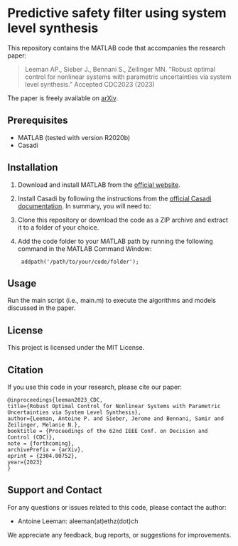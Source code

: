 # Predictive safety filter using system level synthesis
This repository contains the MATLAB code that accompanies the research paper:
> Leeman AP., Sieber J., Bennani S., Zeilinger MN. “Robust optimal control for nonlinear systems with parametric uncertainties via system level synthesis.” 
> Accepted CDC2023 (2023)

The paper is freely available on [arXiv](https://arxiv.org/abs/2304.00752).

## Prerequisites
- MATLAB (tested with version R2020b)
- Casadi

## Installation
1. Download and install MATLAB from the [official website](https://www.mathworks.com/products/matlab.html).

2. Install Casadi by following the instructions from the [official Casadi documentation](https://web.casadi.org/get/). In summary, you will need to:
    
3. Clone this repository or download the code as a ZIP archive and extract it to a folder of your choice.

4. Add the code folder to your MATLAB path by running the following command in the MATLAB Command Window:
    
        addpath('/path/to/your/code/folder');
    
## Usage

Run the main script (i.e., main.m) to execute the algorithms and models discussed in the paper.

## License

This project is licensed under the MIT License.

## Citation

If you use this code in your research, please cite our paper:
  ```
  @inproceedings{leeman2023_CDC,
  title={Robust Optimal Control for Nonlinear Systems with Parametric Uncertainties via System Level Synthesis},
  author={Leeman, Antoine P. and Sieber, Jerome and Bennani, Samir and Zeilinger, Melanie N.},
  booktitle = {Proceedings of the 62nd IEEE Conf. on Decision and Control (CDC)},
  note = {forthcoming},
  archivePrefix = {arXiv},
  eprint = {2304.00752},
  year={2023}
  }
  ```
  

## Support and Contact

For any questions or issues related to this code, please contact the author:

- Antoine Leeman: aleeman(at)ethz(dot)ch

We appreciate any feedback, bug reports, or suggestions for improvements.
